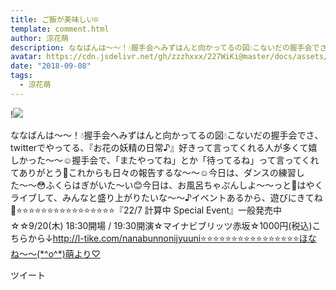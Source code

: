 ```yaml
---
title: ご飯が美味しい☺️
template: comment.html
author: 涼花萌
description: ななばんは〜〜！💧握手会へみずはんと向かってるの図💧こないだの握手会でさ、twitterでやってる、『お花の妖精の日常♪』好きって言ってくれる人が多くて嬉しかった〜〜☺️握手会で、「またやってね」とか「待って...
avatar: https://cdn.jsdelivr.net/gh/zzzhxxx/227WiKi@master/docs/assets/photo/avatar/moe.jpg
date: "2018-09-08"
tags:
  - 涼花萌
---
```


!![](https://cdn.jsdelivr.net/gh/227WiKi/227WiKi-image@master/blog-image/moe-2018-09-08_1.jpg)


ななばんは〜〜！💧握手会へみずはんと向かってるの図💧こないだの握手会でさ、twitterでやってる、『お花の妖精の日常♪』好きって言ってくれる人が多くて嬉しかった〜〜☺️握手会で、「またやってね」とか「待ってるね」って言ってくれてありがとう💓これからも日々の報告するな〜〜☺️今日は、ダンスの練習した〜〜😳ふくらはぎがいた〜い😊今日は、お風呂ちゃぷんしよ〜〜っと🛀はやくライブして、みんなと盛り上がりたいな〜〜♪イベントあるから、遊びにきてね💓⭐️⭐️⭐️⭐️⭐️⭐️⭐️⭐️⭐️⭐️⭐️⭐️⭐️⭐️⭐️⭐️『22/7 計算中 Special Event』一般発売中☆☆9/20(木) 18:30開場 / 19:30開演☆マイナビブリッツ赤坂☆1000円(税込)こちらから↓http://l-tike.com/nanabunnonijyuuni⭐️⭐️⭐️⭐️⭐️⭐️⭐️⭐️⭐️⭐️⭐️⭐️⭐️⭐️⭐️⭐️ほなね〜〜(*^o^*)萌より♡


ツイート



